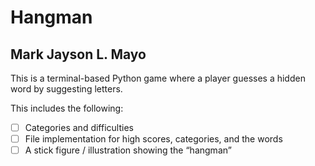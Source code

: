 # Hangman
## Mark Jayson L. Mayo

This is a terminal-based Python game where a player guesses a hidden word by suggesting letters.

This includes the following:
- [ ] Categories and difficulties
- [ ] File implementation for high scores, categories, and the words
- [ ] A stick figure / illustration showing the “hangman”
